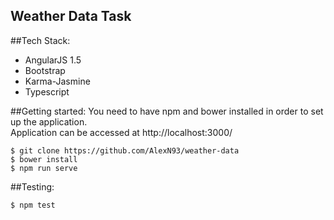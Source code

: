 ## Weather Data Task


##Tech Stack:
+ AngularJS 1.5
+ Bootstrap
+ Karma-Jasmine
+ Typescript

##Getting started:
You need to have npm and bower installed in order to set up the application.<br>
Application can be accessed at http://localhost:3000/

```
$ git clone https://github.com/AlexN93/weather-data
$ bower install
$ npm run serve
```

##Testing:
```
$ npm test
```
